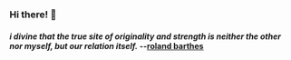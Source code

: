 ### Hi there! 👋 
#### <i>i divine that the true site of originality and strength is neither the other nor myself, but our relation itself.</i> --<a href="https://en.wikipedia.org/wiki/Roland_Barthes#:~:text=Roland%20G%C3%A9rard%20Barthes%20(%2Fb%C9%91%CB%90r,derived%20from%20Western%20popular%20culture." target="_blank">roland barthes</a>

<!--
**rebleo/rebleo** is a ✨ _special_ ✨ repository because its `README.md` (this file) appears on your GitHub profile.

Here are some ideas to get you started:

- 🔭 I’m currently working on ...
- 🌱 I’m currently learning ...
- 👯 I’m looking to collaborate on ...
- 🤔 I’m looking for help with ...
- 💬 Ask me about ...
- 📫 How to reach me: ...
- 😄 Pronouns: ...
- ⚡ Fun fact: ...
-->
